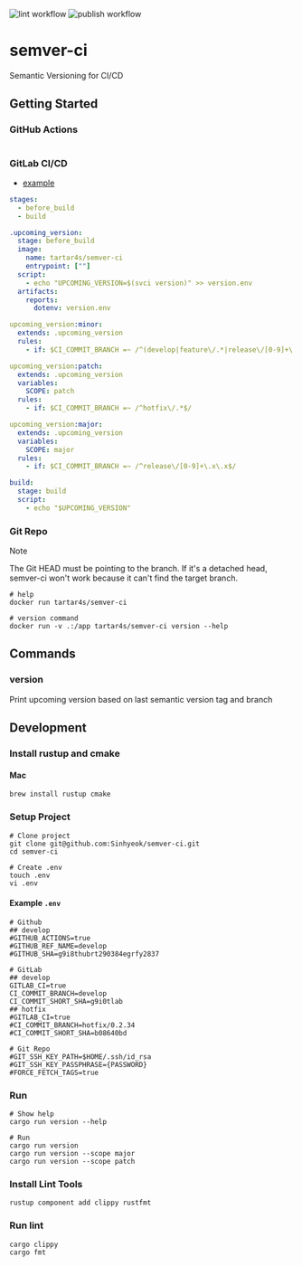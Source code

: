 ![lint workflow](https://github.com/Sinhyeok/semver-ci/actions/workflows/lint.yml/badge.svg)
![publish workflow](https://github.com/Sinhyeok/semver-ci/actions/workflows/publish.yml/badge.svg)
# semver-ci
Semantic Versioning for CI/CD

## Getting Started
### GitHub Actions
```yaml
```
### GitLab CI/CD
- [example](https://gitlab.com/attar.sh/semver-ci-example)
```yaml
stages:
  - before_build
  - build

.upcoming_version:
  stage: before_build
  image:
    name: tartar4s/semver-ci
    entrypoint: [""]
  script:
    - echo "UPCOMING_VERSION=$(svci version)" >> version.env
  artifacts:
    reports:
      dotenv: version.env

upcoming_version:minor:
  extends: .upcoming_version
  rules:
    - if: $CI_COMMIT_BRANCH =~ /^(develop|feature\/.*|release\/[0-9]+\.[0-9]+\.x)$/

upcoming_version:patch:
  extends: .upcoming_version
  variables:
    SCOPE: patch
  rules:
    - if: $CI_COMMIT_BRANCH =~ /^hotfix\/.*$/

upcoming_version:major:
  extends: .upcoming_version
  variables:
    SCOPE: major
  rules:
    - if: $CI_COMMIT_BRANCH =~ /^release\/[0-9]+\.x\.x$/

build:
  stage: build
  script:
    - echo "$UPCOMING_VERSION"
```
### Git Repo
> [!NOTE]
> The Git HEAD must be pointing to the branch. If it's a detached head, semver-ci won't work because it can't find the target branch.
```shell
# help
docker run tartar4s/semver-ci

# version command
docker run -v .:/app tartar4s/semver-ci version --help
```

## Commands
### version
Print upcoming version based on last semantic version tag and branch

## Development
### Install rustup and cmake
#### Mac
```shell
brew install rustup cmake
```
### Setup Project
```shell
# Clone project
git clone git@github.com:Sinhyeok/semver-ci.git
cd semver-ci

# Create .env
touch .env
vi .env
```
#### Example `.env`
```dotenv
# Github
## develop
#GITHUB_ACTIONS=true
#GITHUB_REF_NAME=develop
#GITHUB_SHA=g9i8thubrt290384egrfy2837

# GitLab
## develop
GITLAB_CI=true
CI_COMMIT_BRANCH=develop
CI_COMMIT_SHORT_SHA=g9i0tlab
## hotfix
#GITLAB_CI=true
#CI_COMMIT_BRANCH=hotfix/0.2.34
#CI_COMMIT_SHORT_SHA=b08640bd

# Git Repo
#GIT_SSH_KEY_PATH=$HOME/.ssh/id_rsa
#GIT_SSH_KEY_PASSPHRASE={PASSWORD}
#FORCE_FETCH_TAGS=true
```

### Run
```shell
# Show help
cargo run version --help

# Run
cargo run version
cargo run version --scope major
cargo run version --scope patch
```

### Install Lint Tools
```shell
rustup component add clippy rustfmt
```
### Run lint
```shell
cargo clippy
cargo fmt
```
